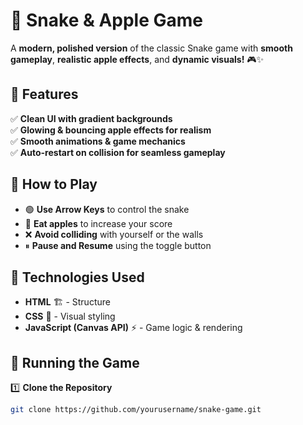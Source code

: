 # 🐍 Snake & Apple Game

A **modern, polished version** of the classic Snake game with **smooth gameplay**, **realistic apple effects**, and **dynamic visuals!** 🎮✨

## 🔹 Features
✅ **Clean UI with gradient backgrounds**  
✅ **Glowing & bouncing apple effects for realism**  
✅ **Smooth animations & game mechanics**  
✅ **Auto-restart on collision for seamless gameplay**  

## 📜 How to Play
- 🟢 **Use Arrow Keys** to control the snake  
- 🍎 **Eat apples** to increase your score  
- ❌ **Avoid colliding** with yourself or the walls  
- ⏸ **Pause and Resume** using the toggle button  

## 🔧 Technologies Used
- **HTML** 🏗️ - Structure  
- **CSS** 🎨 - Visual styling  
- **JavaScript (Canvas API)** ⚡ - Game logic & rendering  

## 🚀 Running the Game
1️⃣ **Clone the Repository**
```bash
git clone https://github.com/yourusername/snake-game.git
